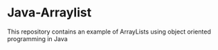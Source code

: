 # Java-Arraylist
This repository contains an example of ArrayLists using object oriented programming in Java
